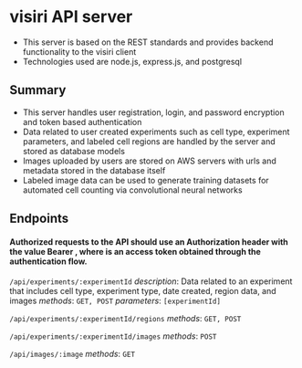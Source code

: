 # visiri API server
- This server is based on the REST standards and provides backend functionality to the visiri client
- Technologies used are node.js, express.js, and postgresql
## Summary
- This server handles user registration, login, and password encryption and token based authentication
- Data related to user created experiments such as cell type, experiment parameters, and labeled cell regions are handled by the server and stored as database models
- Images uploaded by users are stored on AWS servers with urls and metadata stored in the database itself
- Labeled image data can be used to generate training datasets for automated cell counting via convolutional neural networks

## Endpoints

#### Authorized requests to the API should use an Authorization header with the value Bearer <TOKEN>, where <TOKEN> is an access token obtained through the authentication flow.
  
`/api/experiments/:experimentId`
_description_: Data related to an experiment that includes cell type, experiment type, date created, region data, and images
_methods_: `GET, POST`
_parameters_: `[experimentId]`

`/api/experiments/:experimentId/regions`
_methods_: `GET, POST`

`/api/experiments/:experimentId/images`
_methods_: `POST`

`/api/images/:image`
_methods_: `GET`
